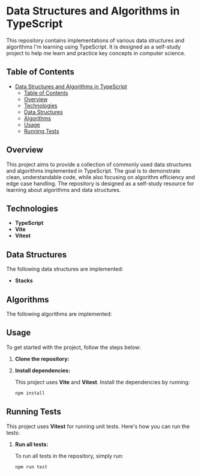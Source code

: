 # Data Structures and Algorithms in TypeScript

This repository contains implementations of various data structures and algorithms I'm learning using TypeScript. It is designed as a self-study project to help me learn and practice key concepts in computer science.

## Table of Contents

- [Data Structures and Algorithms in TypeScript](#data-structures-and-algorithms-in-typescript)
  - [Table of Contents](#table-of-contents)
  - [Overview](#overview)
  - [Technologies](#technologies)
  - [Data Structures](#data-structures)
  - [Algorithms](#algorithms)
  - [Usage](#usage)
  - [Running Tests](#running-tests)

## Overview

This project aims to provide a collection of commonly used data structures and algorithms implemented in TypeScript. The goal is to demonstrate clean, understandable code, while also focusing on algorithm efficiency and edge case handling. The repository is designed as a self-study resource for learning about algorithms and data structures.

## Technologies

- **TypeScript**
- **Vite**
- **Vitest**

## Data Structures

The following data structures are implemented:

- **Stacks**

## Algorithms

The following algorithms are implemented:

## Usage

To get started with the project, follow the steps below:

1. **Clone the repository:**

2. **Install dependencies:**

   This project uses **Vite** and **Vitest**. Install the dependencies by running:

   ```bash
   npm install
   ```

## Running Tests

This project uses **Vitest** for running unit tests. Here's how you can run the tests:

1. **Run all tests:**

   To run all tests in the repository, simply run:

   ```bash
   npm run test
   ```
